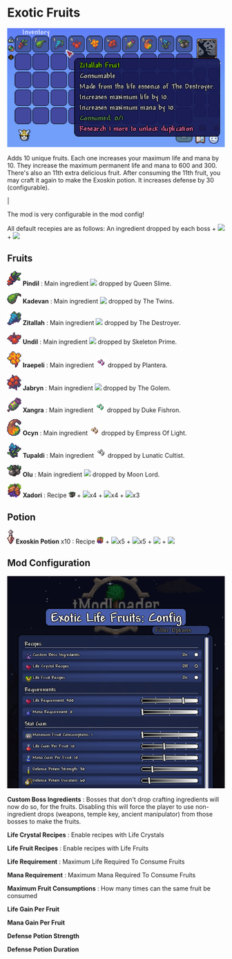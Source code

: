 # Exotic Fruits

<img src="pics/main.png">

Adds 10 unique fruits. Each one increases your maximum life and mana by 10. They increase the maximum permanent life and mana to 600 and 300. There's also an 11th extra delicious fruit.
After consuming the 11th fruit, you may craft it again to make the Exoskin potion. It increases defense by 30 (configurable).

|

The mod is very configurable in the mod config!

All default recepies are as follows: An ingredient dropped by each boss  + <img src="https://terraria.wiki.gg/images/9/9f/Life_Fruit.png" width="16">  + <img src="https://terraria.wiki.gg/images/7/79/Mana_Crystal.png" width="16">

## Fruits

<img src="Items/Fruits/ExoticFruits00.png" width="32"> **Pindil** : Main ingredient <img src="https://terraria.wiki.gg/images/3/38/Sparkle_Slime_Balloon.png" width="16"> dropped by Queen Slime.

<img src="Items/Fruits/ExoticFruits01.png" width="32"> **Kadevan** : Main ingredient <img src="https://terraria.wiki.gg/images/9/98/Soul_of_Sight.gif" width="16"> dropped by The Twins.

<img src="Items/Fruits/ExoticFruits02.png" width="32"> **Zitallah** : Main ingredient <img src="https://terraria.wiki.gg/images/4/44/Soul_of_Might.gif" width="16"> dropped by The Destroyer.

<img src="Items/Fruits/ExoticFruits03.png" width="32"> **Undil** : Main ingredient <img src="https://terraria.wiki.gg/images/a/ad/Soul_of_Fright.gif" width="16"> dropped by Skeleton Prime.

<img src="Items/Fruits/ExoticFruits04.png" width="32"> **Iraepeli** : Main ingredient <img src="Items/Shards/ExoticFruitsShard0.png" width="24"> dropped by Plantera.

<img src="Items/Fruits/ExoticFruits05.png" width="32"> **Jabryn** : Main ingredient <img src = "https://terraria.wiki.gg/images/c/cb/Beetle_Husk.png" width="16"> dropped by The Golem.

<img src="Items/Fruits/ExoticFruits06.png" width="32"> **Xangra** : Main ingredient <img src="Items/Shards/ExoticFruitsShard1.png" width="24"> dropped by Duke Fishron.

<img src="Items/Fruits/ExoticFruits07.png" width="32"> **Ocyn** : Main ingredient <img src="Items/Shards/ExoticFruitsShard2.png" width="24"> dropped by Empress Of Light.

<img src="Items/Fruits/ExoticFruits08.png" width="32"> **Tupaldi** : Main ingredient <img src="Items/Shards/ExoticFruitsShard3.png" width="24"> dropped by Lunatic Cultist.

<img src="Items/Fruits/ExoticFruits09.png" width="32"> **Olu** : Main ingredient <img src="https://terraria.wiki.gg/images/6/60/Luminite_Bar.png" width="16"> dropped by Moon Lord.

<img src="Items/Fruits/ExoticFruits10.png" width="32"> **Xadori** : Recipe <img src="Items/Fruits/ExoticFruits09.png" width="16"> + <img src="https://terraria.wiki.gg/images/c/c3/Aegis_Fruit.png" width="16">x4  + <img src="https://terraria.wiki.gg/images/4/41/Arcane_Crystal.png" width="16">x4 + <img src="https://terraria.wiki.gg/images/6/65/Pixie_Dust.png" width="16">x3

## Potion

<img src="Items/ExoticFruitsDefensePotion.png" height="32"> **Exoskin Potion** x10 : Recipe <img src="Items/Fruits/ExoticFruits10.png" width="16"> + <img src="https://terraria.wiki.gg/images/9/9f/Ironskin_Potion.png" height="24">x5 + <img src="https://terraria.wiki.gg/images/1/16/Bottled_Water.png" width="16">x5 + <img src="https://terraria.wiki.gg/images/1/19/Cursed_Flame.png" width="16"> + <img src="https://terraria.wiki.gg/images/7/77/Asphalt_Block.png" width="16">

## Mod Configuration

<img src="pics/config.png">

**Custom Boss Ingredients**
: Bosses that don't drop crafting ingredients will now do so, for the fruits. Disabling this will force the player to use non-ingredient drops (weapons, temple key, ancient manipulator) from those bosses to make the fruits.

**Life Crystal Recipes**
: Enable recipes with Life Crystals

**Life Fruit Recipes**
: Enable recipes with Life Fruits

**Life Requirement**
: Maximum Life Required To Consume Fruits


**Mana Requirement**
: Maximum Mana Required To Consume Fruits

**Maximum Fruit Consumptions**
: How many times can the same fruit be consumed

**Life Gain Per Fruit**


**Mana Gain Per Fruit**


**Defense Potion Strength**


**Defense Potion Duration**